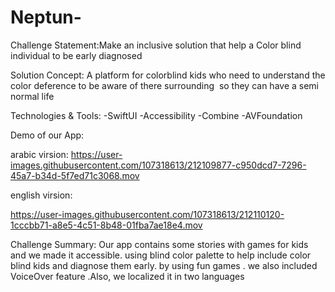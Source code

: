 # Neptun-
Challenge Statement:Make an inclusive solution that help a Color blind individual to be early diagnosed

Solution Concept: A platform for colorblind kids who need to understand the color deference to be aware of there surrounding  so they can have a semi normal life

Technologies & Tools:
-SwiftUI
-Accessibility
-Combine
-AVFoundation

Demo of our App:

arabic virsion:
https://user-images.githubusercontent.com/107318613/212109877-c950dcd7-7296-45a7-b34d-5f7ed71c3068.mov

english virsion:

https://user-images.githubusercontent.com/107318613/212110120-1cccbb71-a8e5-4c51-8b48-01fba7ae18e4.mov

Challenge Summary:
Our app contains some stories with games for kids and we made it accessible. using blind color palette to help include color blind kids and diagnose them early. by using fun games . we also included VoiceOver feature .Also, we localized it in two languages 
